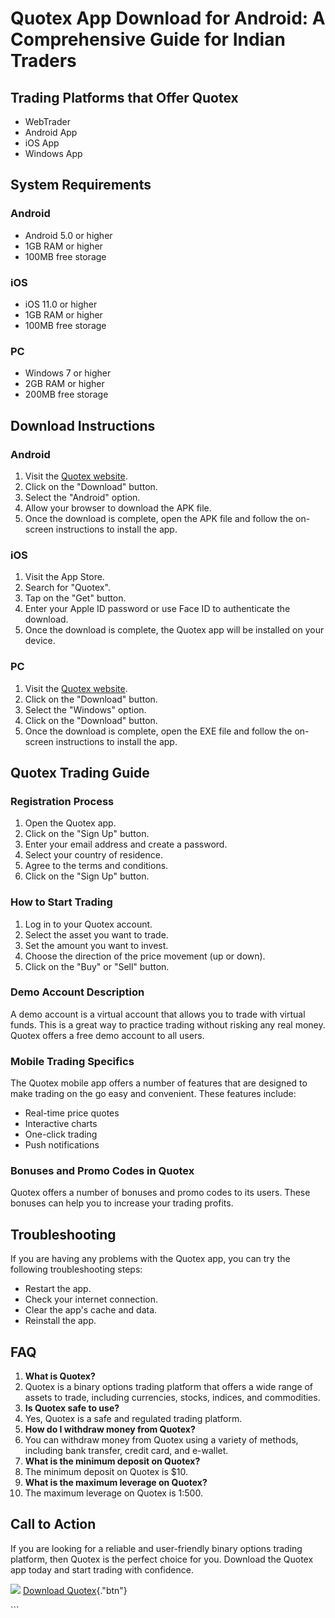# Quotex App Download for Android: A Comprehensive Guide for Indian Traders

## Trading Platforms that Offer Quotex

-   WebTrader
-   Android App
-   iOS App
-   Windows App

## System Requirements

### Android

-   Android 5.0 or higher
-   1GB RAM or higher
-   100MB free storage

### iOS

-   iOS 11.0 or higher
-   1GB RAM or higher
-   100MB free storage

### PC

-   Windows 7 or higher
-   2GB RAM or higher
-   200MB free storage

## Download Instructions

### Android

1.  Visit the [Quotex website](\%22https://traff.sbs/quotexonelink\%22).
2.  Click on the "Download" button.
3.  Select the "Android" option.
4.  Allow your browser to download the APK file.
5.  Once the download is complete, open the APK file and follow the
    on-screen instructions to install the app.

### iOS

1.  Visit the App Store.
2.  Search for "Quotex".
3.  Tap on the "Get" button.
4.  Enter your Apple ID password or use Face ID to authenticate the
    download.
5.  Once the download is complete, the Quotex app will be installed on
    your device.

### PC

1.  Visit the [Quotex website](\%22https://traff.sbs/quotexonelink\%22).
2.  Click on the "Download" button.
3.  Select the "Windows" option.
4.  Click on the "Download" button.
5.  Once the download is complete, open the EXE file and follow the
    on-screen instructions to install the app.

## Quotex Trading Guide

### Registration Process

1.  Open the Quotex app.
2.  Click on the "Sign Up" button.
3.  Enter your email address and create a password.
4.  Select your country of residence.
5.  Agree to the terms and conditions.
6.  Click on the "Sign Up" button.

### How to Start Trading

1.  Log in to your Quotex account.
2.  Select the asset you want to trade.
3.  Set the amount you want to invest.
4.  Choose the direction of the price movement (up or down).
5.  Click on the "Buy" or "Sell" button.

### Demo Account Description

A demo account is a virtual account that allows you to trade with
virtual funds. This is a great way to practice trading without risking
any real money. Quotex offers a free demo account to all users.

### Mobile Trading Specifics

The Quotex mobile app offers a number of features that are designed to
make trading on the go easy and convenient. These features include:

-   Real-time price quotes
-   Interactive charts
-   One-click trading
-   Push notifications

### Bonuses and Promo Codes in Quotex

Quotex offers a number of bonuses and promo codes to its users. These
bonuses can help you to increase your trading profits.

## Troubleshooting

If you are having any problems with the Quotex app, you can try the
following troubleshooting steps:

-   Restart the app.
-   Check your internet connection.
-   Clear the app\'s cache and data.
-   Reinstall the app.

## FAQ

1.  **What is Quotex?**
2.  Quotex is a binary options trading platform that offers a wide range
    of assets to trade, including currencies, stocks, indices, and
    commodities.
3.  **Is Quotex safe to use?**
4.  Yes, Quotex is a safe and regulated trading platform.
5.  **How do I withdraw money from Quotex?**
6.  You can withdraw money from Quotex using a variety of methods,
    including bank transfer, credit card, and e-wallet.
7.  **What is the minimum deposit on Quotex?**
8.  The minimum deposit on Quotex is \$10.
9.  **What is the maximum leverage on Quotex?**
10. The maximum leverage on Quotex is 1:500.

## Call to Action

If you are looking for a reliable and user-friendly binary options
trading platform, then Quotex is the perfect choice for you. Download
the Quotex app today and start trading with confidence.

[![](https://static.quotex.io/files/1_en/300_250.jpg)](https://traff.sbs/brokerqxsignupf)
[Download Quotex](\%22https://traff.sbs/quotexonelink\%22){."btn"}

\`\`\`

